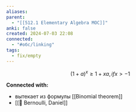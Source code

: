 ```yaml
---
aliases: 
parent:
  - "[[512.1 Elementary Algebra MOC]]"
anki: false
created: 2024-07-03 22:08
connected:
  - "#обс/linking"
tags:
  - fix/empty
---
```



$$
(1 + a)^x \geq 1 + xa, if x>-1
$$


**Connected with:**
- вытекает из формулы [[Binomial theorem]]
- [[👤 Bernoulli, Daniel]]

